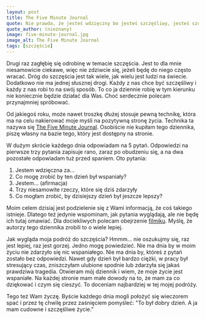 ```yaml
---
layout: post
title: The Five Minute Journal
quote: Nie prawda, że jesteś wdzięczny bo jesteś szczęśliwy, jesteś szczęśliwy bo jesteś wdzięczny.
quote_author: (nieznany)
image: five-minute-journal.jpg
image_alt: The Five Minute Journal
tags: [szczęście]
---
```


Drugi raz zagłębię się odrobinę w temacie szczęścia. Jest to dla mnie niesamowicie ciekawe, więc nie zdziwcie się, jeżeli będę do niego często wracać. Dróg do szczęścia jest tak wiele, jak wielu jest ludzi na świecie. Dodatkowo nie ma jednej słusznej drogi. Każdy z nas chce być szczęśliwy i każdy z nas robi to na swój sposób. To co ja dziennie robię w tym kierunku nie koniecznie będzie działać dla Was. Choć serdecznie polecam przynajmniej spróbować.

Od jakiegoś roku, może nawet troszkę dłużej stosuje pewną technikę, która ma na celu nakierować moje myśli na pozytywną stronę życia. Technika ta nazywa się [The Five Minute Journal](https://www.intelligentchange.com/products/the-five-minute-journal). Osobiście nie kupiłam tego dziennika, piszę własny na bazie tego, który jest dostępny na stronie.

W dużym skrócie każdego dnia odpowiadam na 5 pytań. Odpowiedzi na pierwsze trzy pytania zapisuje rano, zaraz po obudzeniu się, a na dwa pozostałe odpowiadam tuż przed spaniem. Oto pytania:

1. Jestem wdzięczna za...
2. Co mogę zrobić by ten dzień był wspaniały?
3. Jestem... (afirmacja)
4. Trzy niesamowite rzeczy, które się dziś zdarzyły
5. Co mogłam zrobić, by dzisiejszy dzień był jeszcze lepszy?

Moim celem dzisiaj jest podzielenie się z Wami informacją, że coś takiego istnieje. Dlatego też jedynie wspominam, jak pytania wyglądają, ale nie będę ich tutaj omawiać. Dla dociekliwych polecam obejrzenie [filmiku](https://www.youtube.com/watch?v=kb97vYqEIOo). Myślę, że autorzy tego dziennika zrobili to o wiele lepiej.

Jak wygląda moja podróż do szczęścia? Hmmm... nie oszukujmy się, raz jest lepiej, raz jest gorzej. Jedno mogę powiedzieć. Nie ma dnia by w moim życiu nie zdarzyło się nic wspaniałego. Nie ma dnia by, któreś z pytań zostało bez odpowiedzi. Nawet gdy dzień był bardzo ciężki, w pracy był stresujący czas, zniszczyłam ulubione spodnie lub zdarzyła się jakaś prawdziwa tragedia. Otwieram mój dziennik i wiem, że moje życie jest wspaniałe. Na każdej stronie mam małe dowody na to, że mam za co dziękować i czym się cieszyć. To doceniam najbardziej w tej mojej podróży.

Tego też Wam życzę. Byście każdego dnia mogli położyć się wieczorem spać i przez tę chwilę przez zaśnięciem pomyśleć: "To był dobry dzień. A ja mam cudowne i szczęśliwe życie."
